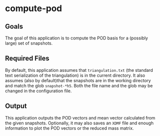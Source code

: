 compute-pod
===========
Goals
-----
The goal of this application is to compute the POD basis for a (possibly large)
set of snapshots.

Required Files
--------------
By default, this application assumes that `triangulation.txt` (the standard text
serialization of the triangulation) is in the current directory. It also assumes
(also by default)that the snapshots are in the working directory and match the
glob `snapshot-*h5`. Both the file name and the glob may be changed in the
configuration file.

Output
------
This application outputs the POD vectors and mean vector calculated from the
given snapshots. Optionally, it may also saves an `XDMF` file and enough
information to plot the POD vectors or the reduced mass matrix.
